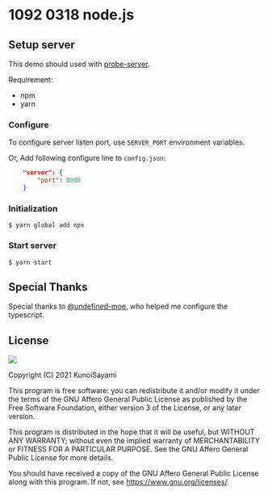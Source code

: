 # 1092 0318 node.js

## Setup server

This demo should used with [probe-server](https://github.com/KunoiSayami/probe-server).

Requirement:
* npm
* yarn

### Configure

To configure server listen port, use `SERVER_PORT` environment variables.

Or, Add following configure line to `config.json`:

```json
    "server": {
        "port": 8000
    }
```

### Initialization

```
$ yarn global add npx
```

### Start server

```
$ yarn start
```

## Special Thanks

Special thanks to [@undefined-moe](https://github.com/undefined-moe), who helped me configure the typescript.

## License

[![](https://www.gnu.org/graphics/agplv3-155x51.png)](https://www.gnu.org/licenses/agpl-3.0.txt)

Copyright (C) 2021 KunoiSayami

This program is free software: you can redistribute it and/or modify it under the terms of the GNU Affero General Public License as published by the Free Software Foundation, either version 3 of the License, or any later version.

This program is distributed in the hope that it will be useful, but WITHOUT ANY WARRANTY; without even the implied warranty of MERCHANTABILITY or FITNESS FOR A PARTICULAR PURPOSE. See the GNU Affero General Public License for more details.

You should have received a copy of the GNU Affero General Public License along with this program. If not, see <https://www.gnu.org/licenses/>.
